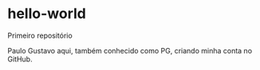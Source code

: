 # hello-world
Primeiro repositório

Paulo Gustavo aqui, também conhecido como PG, criando minha conta no GitHub.
